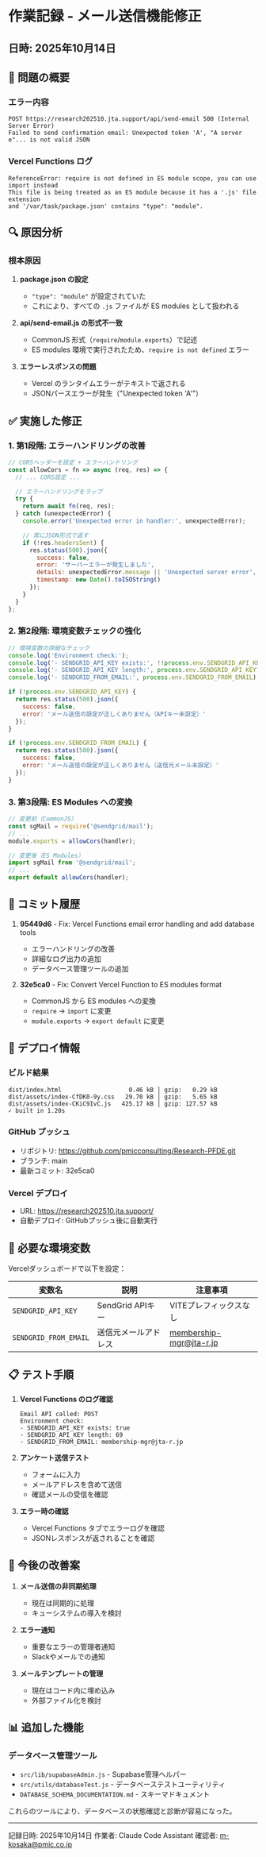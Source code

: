 # 作業記録 - メール送信機能修正
## 日時: 2025年10月14日

## 🔴 問題の概要

### エラー内容
```
POST https://research202510.jta.support/api/send-email 500 (Internal Server Error)
Failed to send confirmation email: Unexpected token 'A', "A server e"... is not valid JSON
```

### Vercel Functions ログ
```
ReferenceError: require is not defined in ES module scope, you can use import instead
This file is being treated as an ES module because it has a '.js' file extension
and '/var/task/package.json' contains "type": "module".
```

## 🔍 原因分析

### 根本原因
1. **package.json の設定**
   - `"type": "module"` が設定されていた
   - これにより、すべての `.js` ファイルが ES modules として扱われる

2. **api/send-email.js の形式不一致**
   - CommonJS 形式（`require`/`module.exports`）で記述
   - ES modules 環境で実行されたため、`require is not defined` エラー

3. **エラーレスポンスの問題**
   - Vercel のランタイムエラーがテキストで返される
   - JSONパースエラーが発生（"Unexpected token 'A'"）

## ✅ 実施した修正

### 1. 第1段階: エラーハンドリングの改善
```javascript
// CORSヘッダーを設定 + エラーハンドリング
const allowCors = fn => async (req, res) => {
  // ... CORS設定 ...

  // エラーハンドリングをラップ
  try {
    return await fn(req, res);
  } catch (unexpectedError) {
    console.error('Unexpected error in handler:', unexpectedError);

    // 常にJSON形式で返す
    if (!res.headersSent) {
      res.status(500).json({
        success: false,
        error: 'サーバーエラーが発生しました',
        details: unexpectedError.message || 'Unexpected server error',
        timestamp: new Date().toISOString()
      });
    }
  }
};
```

### 2. 第2段階: 環境変数チェックの強化
```javascript
// 環境変数の詳細なチェック
console.log('Environment check:');
console.log('- SENDGRID_API_KEY exists:', !!process.env.SENDGRID_API_KEY);
console.log('- SENDGRID_API_KEY length:', process.env.SENDGRID_API_KEY?.length);
console.log('- SENDGRID_FROM_EMAIL:', process.env.SENDGRID_FROM_EMAIL);

if (!process.env.SENDGRID_API_KEY) {
  return res.status(500).json({
    success: false,
    error: 'メール送信の設定が正しくありません（APIキー未設定）'
  });
}

if (!process.env.SENDGRID_FROM_EMAIL) {
  return res.status(500).json({
    success: false,
    error: 'メール送信の設定が正しくありません（送信元メール未設定）'
  });
}
```

### 3. 第3段階: ES Modules への変換
```javascript
// 変更前（CommonJS）
const sgMail = require('@sendgrid/mail');
// ...
module.exports = allowCors(handler);

// 変更後（ES Modules）
import sgMail from '@sendgrid/mail';
// ...
export default allowCors(handler);
```

## 📝 コミット履歴

1. **95449d6** - Fix: Vercel Functions email error handling and add database tools
   - エラーハンドリングの改善
   - 詳細なログ出力の追加
   - データベース管理ツールの追加

2. **32e5ca0** - Fix: Convert Vercel Function to ES modules format
   - CommonJS から ES modules への変換
   - `require` → `import` に変更
   - `module.exports` → `export default` に変更

## 🚀 デプロイ情報

### ビルド結果
```
dist/index.html                   0.46 kB │ gzip:   0.29 kB
dist/assets/index-CfDK0-9y.css   29.70 kB │ gzip:   5.65 kB
dist/assets/index-CKiC9IvC.js   425.17 kB │ gzip: 127.57 kB
✓ built in 1.20s
```

### GitHub プッシュ
- リポジトリ: https://github.com/pmicconsulting/Research-PFDE.git
- ブランチ: main
- 最新コミット: 32e5ca0

### Vercel デプロイ
- URL: https://research202510.jta.support/
- 自動デプロイ: GitHubプッシュ後に自動実行

## 🔐 必要な環境変数

Vercelダッシュボードで以下を設定：

| 変数名 | 説明 | 注意事項 |
|--------|------|----------|
| `SENDGRID_API_KEY` | SendGrid APIキー | VITEプレフィックスなし |
| `SENDGRID_FROM_EMAIL` | 送信元メールアドレス | membership-mgr@jta-r.jp |

## 📋 テスト手順

1. **Vercel Functions のログ確認**
   ```
   Email API called: POST
   Environment check:
   - SENDGRID_API_KEY exists: true
   - SENDGRID_API_KEY length: 69
   - SENDGRID_FROM_EMAIL: membership-mgr@jta-r.jp
   ```

2. **アンケート送信テスト**
   - フォームに入力
   - メールアドレスを含めて送信
   - 確認メールの受信を確認

3. **エラー時の確認**
   - Vercel Functions タブでエラーログを確認
   - JSONレスポンスが返されることを確認

## 🎯 今後の改善案

1. **メール送信の非同期処理**
   - 現在は同期的に処理
   - キューシステムの導入を検討

2. **エラー通知**
   - 重要なエラーの管理者通知
   - Slackやメールでの通知

3. **メールテンプレートの管理**
   - 現在はコード内に埋め込み
   - 外部ファイル化を検討

## 📊 追加した機能

### データベース管理ツール
- `src/lib/supabaseAdmin.js` - Supabase管理ヘルパー
- `src/utils/databaseTest.js` - データベーステストユーティリティ
- `DATABASE_SCHEMA_DOCUMENTATION.md` - スキーマドキュメント

これらのツールにより、データベースの状態確認と診断が容易になった。

---
記録日時: 2025年10月14日
作業者: Claude Code Assistant
確認者: m-kosaka@pmic.co.jp